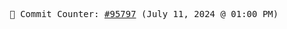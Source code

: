 <p align="center">
    <samp>
        📮 Commit Counter: <a href="https://github.com/Javascript-void0/Javascript-void0/commits/main">#95797</a> (July 11, 2024 @ 01:00 PM)
    </samp>
</p>